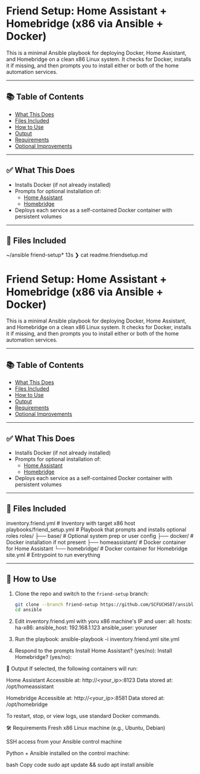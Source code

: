 # Friend Setup: Home Assistant + Homebridge (x86 via Ansible + Docker)

This is a minimal Ansible playbook for deploying Docker, Home Assistant, and Homebridge on a clean x86 Linux system. It checks for Docker, installs it if missing, and then prompts you to install either or both of the home automation services.

---

## 📚 Table of Contents
- [What This Does](#what-this-does)
- [Files Included](#files-included)
- [How to Use](#how-to-use)
- [Output](#output)
- [Requirements](#requirements)
- [Optional Improvements](#optional-improvements)

---

## ✅ What This Does

- Installs Docker (if not already installed)
- Prompts for optional installation of:
  - [Home Assistant](https://www.home-assistant.io/)
  - [Homebridge](https://homebridge.io/)
- Deploys each service as a self-contained Docker container with persistent volumes

---

## 📁 Files Included

~/ansible friend-setup* 13s
❯ cat readme.friendsetup.md
# Friend Setup: Home Assistant + Homebridge (x86 via Ansible + Docker)

This is a minimal Ansible playbook for deploying Docker, Home Assistant, and Homebridge on a clean x86 Linux system. It checks for Docker, installs it if missing, and then prompts you to install either or both of the home automation services.

---

## 📚 Table of Contents
- [What This Does](#what-this-does)
- [Files Included](#files-included)
- [How to Use](#how-to-use)
- [Output](#output)
- [Requirements](#requirements)
- [Optional Improvements](#optional-improvements)

---

## ✅ What This Does

- Installs Docker (if not already installed)
- Prompts for optional installation of:
  - [Home Assistant](https://www.home-assistant.io/)
  - [Homebridge](https://homebridge.io/)
- Deploys each service as a self-contained Docker container with persistent volumes

---

## 📁 Files Included

inventory.friend.yml # Inventory with target x86 host
playbooks/friend_setup.yml # Playbook that prompts and installs optional roles
roles/
├── base/ # Optional system prep or user config
├── docker/ # Docker installation if not present
├── homeassistant/ # Docker container for Home Assistant
└── homebridge/ # Docker container for Homebridge
site.yml # Entrypoint to run everything


---

## 🚀 How to Use

1. Clone the repo and switch to the `friend-setup` branch:
   ```bash
   git clone --branch friend-setup https://github.com/SCFUCHS87/ansible.git
   cd ansible

2. Edit inventory.friend.yml with yoru x86 machine's IP and user:
all:
  hosts:
    ha-x86:
      ansible_host: 192.168.1.123
      ansible_user: youruser

3.  Run the playbook:
ansible-playbook -i inventory.friend.yml site.yml
4.  Respond to the prompts
Install Home Assistant? (yes/no):
Install Homebridge? (yes/no):

🧾 Output
If selected, the following containers will run:

Home Assistant
Accessible at: http://<your_ip>:8123
Data stored at: /opt/homeassistant

Homebridge
Accessible at: http://<your_ip>:8581
Data stored at: /opt/homebridge

To restart, stop, or view logs, use standard Docker commands.


🛠 Requirements
Fresh x86 Linux machine (e.g., Ubuntu, Debian)

SSH access from your Ansible control machine

Python + Ansible installed on the control machine:

bash
Copy code
sudo apt update && sudo apt install ansible
